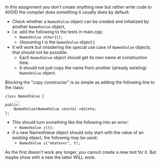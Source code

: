 In this assignment you don't create anything new but rather
write code to AVOID the compiler does something it usually
does by default:

-   Check whether a `NamedValue` object can be created and
    initialized by another `NamedValue` object,
-   I.e. add the following to the tests in main.cpp:
    -   `NamedValue other{t};`
    -   (Assuming t is the `NamedValue` object.)
-   It will work but onsidering the special use case of
    `NamedValue` objects, that should not be possible.
    -   Each `NamedValue` object should get its own name at
        construction time.
    -   It should not just copy the name from another
        (already existing) `NamedValue` object.

Blocking the "copy constructor" is as simple as adding the
following line to the class:

```
class NamedValue {
    ...
public:
    NamedValue(NamedValue const&) =delete;
};
```

-   This should turn something like the following into an
    error:
    -   `NamedValue z{t};`
-   If a new NamedValue object should only start with the
    value of an existing object, the following may be used:
    -   `NamedValue z{"whatever", t);`

As the first doesn't work any longer, you cannot create a
new test for it. But maybe show with a new the latter WILL
work.